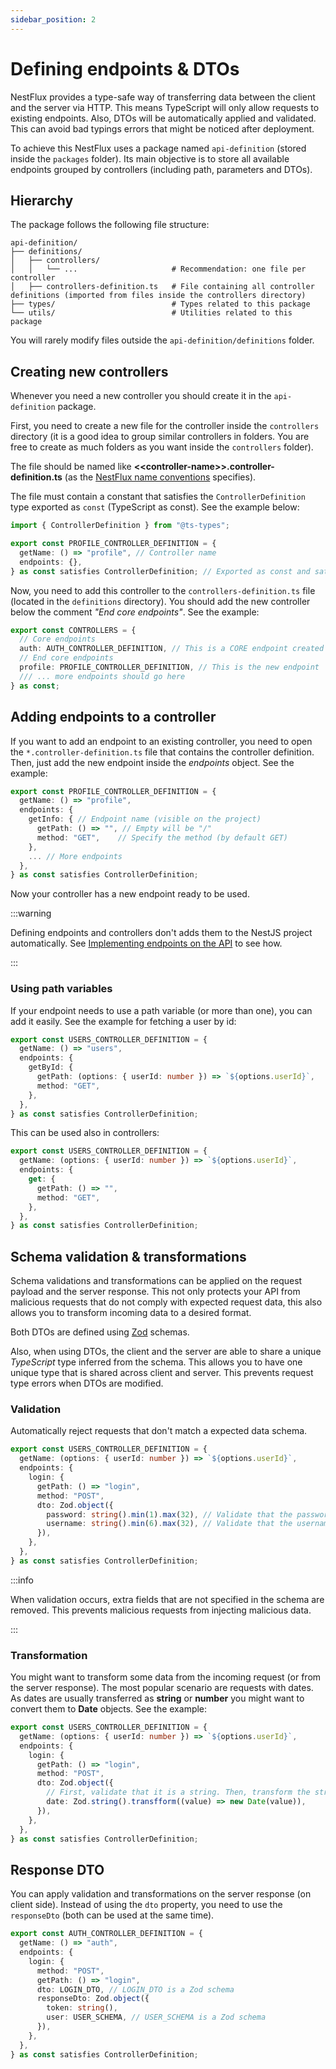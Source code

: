 ```yaml
---
sidebar_position: 2
---
```


# Defining endpoints & DTOs

NestFlux provides a type-safe way of transferring data between the client and the server via HTTP. This means TypeScript will only allow requests to existing endpoints. Also, DTOs will be automatically applied and validated. This can avoid bad typings errors that might be noticed after deployment.

To achieve this NestFlux uses a package named `api-definition` (stored inside the `packages` folder). Its main objective is to store all available endpoints grouped by controllers (including path, parameters and DTOs).

## Hierarchy

The package follows the following file structure:

```text
api-definition/
├── definitions/
│   ├── controllers/
│   │   └── ...                     # Recommendation: one file per controller
│   ├── controllers-definition.ts   # File containing all controller definitions (imported from files inside the controllers directory)
├── types/                          # Types related to this package
└── utils/                          # Utilities related to this package
```

You will rarely modify files outside the `api-definition/definitions` folder.

## Creating new controllers

Whenever you need a new controller you should create it in the `api-definition` package.

First, you need to create a new file for the controller inside the `controllers` directory (it is a good idea to group similar controllers in folders. You are free to create as much folders as you want inside the `controllers` folder).

The file should be named like **\<\<controller-name\>\>.controller-definition.ts** (as the [NestFlux name conventions](/docs/nestflux/naming.mdx) specifies).

The file must contain a constant that satisfies the `ControllerDefinition` type exported as `const` (TypeScript as const). See the example below:

```ts
import { ControllerDefinition } from "@ts-types";

export const PROFILE_CONTROLLER_DEFINITION = {
  getName: () => "profile", // Controller name
  endpoints: {},
} as const satisfies ControllerDefinition; // Exported as const and satisfying ControllerDefinition
```

Now, you need to add this controller to the `controllers-definition.ts` file (located in the `definitions` directory).
You should add the new controller below the comment _"End core endpoints"_. See the example:

```ts
export const CONTROLLERS = {
  // Core endpoints
  auth: AUTH_CONTROLLER_DEFINITION, // This is a CORE endpoint created by the scaffold. It should not be updated.
  // End core endpoints
  profile: PROFILE_CONTROLLER_DEFINITION, // This is the new endpoint
  /// ... more endpoints should go here
} as const;
```

## Adding endpoints to a controller

If you want to add an endpoint to an existing controller, you need to open the `*.controller-definition.ts` file that contains the controller definition. Then, just add the new endpoint inside the _endpoints_ object. See the example:

```ts
export const PROFILE_CONTROLLER_DEFINITION = {
  getName: () => "profile",
  endpoints: {
    getInfo: { // Endpoint name (visible on the project)
      getPath: () => "", // Empty will be "/"
      method: "GET",    // Specify the method (by default GET)
    },
    ... // More endpoints
  },
} as const satisfies ControllerDefinition;

```

Now your controller has a new endpoint ready to be used.

:::warning

Defining endpoints and controllers don't adds them to the NestJS project automatically. See [Implementing endpoints on the API](/) to see how.

:::

### Using path variables

If your endpoint needs to use a path variable (or more than one), you can add it easily. See the example for fetching a user by id:

```ts
export const USERS_CONTROLLER_DEFINITION = {
  getName: () => "users",
  endpoints: {
    getById: {
      getPath: (options: { userId: number }) => `${options.userId}`,
      method: "GET",
    },
  },
} as const satisfies ControllerDefinition;
```

This can be used also in controllers:

```ts
export const USERS_CONTROLLER_DEFINITION = {
  getName: (options: { userId: number }) => `${options.userId}`,
  endpoints: {
    get: {
      getPath: () => "",
      method: "GET",
    },
  },
} as const satisfies ControllerDefinition;
```

## Schema validation & transformations

Schema validations and transformations can be applied on the request payload and the server response. This not only protects your API from malicious requests that do not comply with expected request data, this also allows you to transform incoming data to a desired format.

Both DTOs are defined using [Zod](https://zod.dev/) schemas.

Also, when using DTOs, the client and the server are able to share a unique _TypeScript_ type inferred from the schema. This allows you to have one unique type that is shared across client and server. This prevents request type errors when DTOs are modified.

### Validation

Automatically reject requests that don't match a expected data schema.

```ts
export const USERS_CONTROLLER_DEFINITION = {
  getName: (options: { userId: number }) => `${options.userId}`,
  endpoints: {
    login: {
      getPath: () => "login",
      method: "POST",
      dto: Zod.object({
        password: string().min(1).max(32), // Validate that the password is a string between 1-32 characters
        username: string().min(6).max(32), // Validate that the username is a string between 6-32 characters
      }),
    },
  },
} as const satisfies ControllerDefinition;
```

:::info

When validation occurs, extra fields that are not specified in the schema are removed. This prevents malicious requests from injecting malicious data.

:::

### Transformation

You might want to transform some data from the incoming request (or from the server response). The most popular scenario are requests with dates. As dates are usually transferred as **string** or **number** you might want to convert them to **Date** objects. See the example:

```ts
export const USERS_CONTROLLER_DEFINITION = {
  getName: (options: { userId: number }) => `${options.userId}`,
  endpoints: {
    login: {
      getPath: () => "login",
      method: "POST",
      dto: Zod.object({
        // First, validate that it is a string. Then, transform the string date to a real Date object.
        date: Zod.string().transfform((value) => new Date(value)),
      }),
    },
  },
} as const satisfies ControllerDefinition;
```

## Response DTO

You can apply validation and transformations on the server response (on client side). Instead of using the `dto` property, you need to use the `responseDto` (both can be used at the same time).

```ts
export const AUTH_CONTROLLER_DEFINITION = {
  getName: () => "auth",
  endpoints: {
    login: {
      method: "POST",
      getPath: () => "login",
      dto: LOGIN_DTO, // LOGIN_DTO is a Zod schema
      responseDto: Zod.object({
        token: string(),
        user: USER_SCHEMA, // USER_SCHEMA is a Zod schema
      }),
    },
  },
} as const satisfies ControllerDefinition;
```
